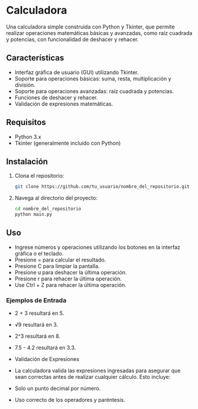 # Calculadora

Una calculadora simple construida con Python y Tkinter, que permite realizar operaciones matemáticas básicas y avanzadas, como raíz cuadrada y potencias, con funcionalidad de deshacer y rehacer.

## Características

- Interfaz gráfica de usuario (GUI) utilizando Tkinter.
- Soporte para operaciones básicas: suma, resta, multiplicación y división.
- Soporte para operaciones avanzadas: raíz cuadrada y potencias.
- Funciones de deshacer y rehacer.
- Validación de expresiones matemáticas.

## Requisitos

- Python 3.x
- Tkinter (generalmente incluido con Python)

## Instalación

1. Clona el repositorio:
   ```bash
   git clone https://github.com/tu_usuario/nombre_del_repositorio.git

2. Navega al directorio del proyecto:

    ```bash
    cd nombre_del_repositorio
    python main.py
## Uso
- Ingrese números y operaciones utilizando los botones en la interfaz gráfica o el teclado.
- Presione = para calcular el resultado.
- Presione C para limpiar la pantalla.
- Presione u para deshacer la última operación.
- Presione r para rehacer la última operación.
- Use Ctrl + Z para rehacer la última operación.
### Ejemplos de Entrada
- 2 + 3 resultará en 5.
- √9 resultará en 3.
- 2^3 resultará en 8.
- 7.5 - 4.2 resultará en 3.3.
- Validación de Expresiones
- La calculadora valida las expresiones ingresadas para asegurar que sean correctas antes de realizar cualquier cálculo. Esto incluye:

- Solo un punto decimal por número.
- Uso correcto de los operadores y paréntesis.
